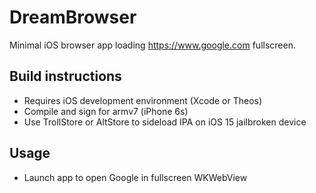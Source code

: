 # DreamBrowser

Minimal iOS browser app loading https://www.google.com fullscreen.

## Build instructions

- Requires iOS development environment (Xcode or Theos)  
- Compile and sign for armv7 (iPhone 6s)  
- Use TrollStore or AltStore to sideload IPA on iOS 15 jailbroken device  

## Usage

- Launch app to open Google in fullscreen WKWebView
